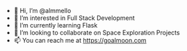 - 👋 Hi, I’m @almmello
- 👀 I’m interested in Full Stack Development
- 🌱 I’m currently learning Flask
- 💞️ I’m looking to collaborate on Space Exploration Projects
- 📫 You can reach me at https://goalmoon.com
